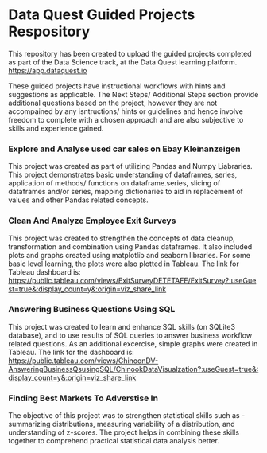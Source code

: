 # Data Quest Guided Projects Respository
This repository has been created to upload the guided projects completed as part of the Data Science track, 
at the Data Quest learning platform. https://app.dataquest.io

These guided projects have instructional workflows with hints and suggestions as applicable. The Next Steps/ Additional Steps section provide additional questions based on the project, however they are not accompained by any isntructions/ hints or guidelines and hence involve freedom to complete with a chosen approach and are also subjective to skills and experience gained. 

### Explore and Analyse used car sales on Ebay Kleinanzeigen

This project was created as part of utilizing Pandas and Numpy Liabraries. This project demonstrates basic understanding of dataframes, series, application of methods/ functions on dataframe.series, slicing of dataframes and/or series, mapping dictionaries to aid in replacement of values and other Pandas related concepts.

### Clean And Analyze Employee Exit Surveys

This project was created to strengthen the concepts of data cleanup, transformation and combination using Pandas dataframes. It also included plots and graphs created using matplotlib and seaborn libraries. For some basic level learning, the plots were also plotted in Tableau. The link for Tableau dashboard is: https://public.tableau.com/views/ExitSurveyDETETAFE/ExitSurvey?:useGuest=true&:display_count=y&:origin=viz_share_link

### Answering Business Questions Using SQL

This project was created to learn and enhance SQL skills (on SQLite3 database), and to use results of SQL queries to answer business workflow related questions. As an additional excercise, simple graphs were created in Tableau. The link for the dashboard is: 
https://public.tableau.com/views/ChinoonDV-AnsweringBusinessQsusingSQL/ChinookDataVisualzation?:useGuest=true&:display_count=y&:origin=viz_share_link

### Finding Best Markets To Adverstise In

The objective of this project was to strengthen statistical skills such as - summarizing distributions, measuring variability of a distribution, and understanding of z-scores. The project helps in combining these skills together to comprehend practical statistical data analysis better.
